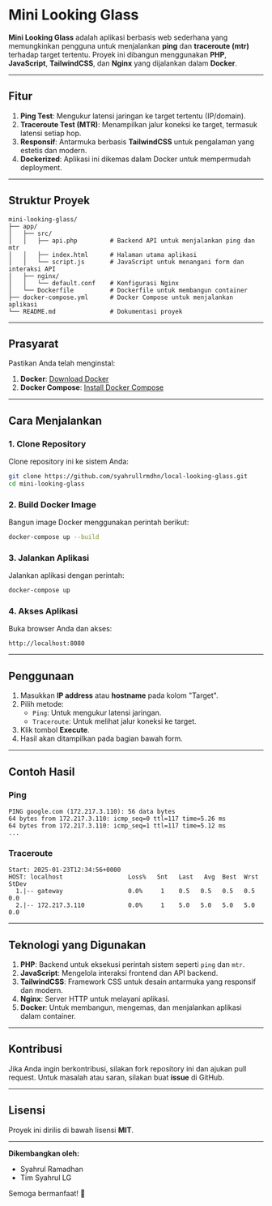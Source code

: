 # **Mini Looking Glass**

**Mini Looking Glass** adalah aplikasi berbasis web sederhana yang memungkinkan pengguna untuk menjalankan **ping** dan **traceroute (mtr)** terhadap target tertentu. Proyek ini dibangun menggunakan **PHP**, **JavaScript**, **TailwindCSS**, dan **Nginx** yang dijalankan dalam **Docker**.

---

## **Fitur**
1. **Ping Test**: Mengukur latensi jaringan ke target tertentu (IP/domain).
2. **Traceroute Test (MTR)**: Menampilkan jalur koneksi ke target, termasuk latensi setiap hop.
3. **Responsif**: Antarmuka berbasis **TailwindCSS** untuk pengalaman yang estetis dan modern.
4. **Dockerized**: Aplikasi ini dikemas dalam Docker untuk mempermudah deployment.

---

## **Struktur Proyek**

```plaintext
mini-looking-glass/
├── app/
│   ├── src/
│   │   ├── api.php         # Backend API untuk menjalankan ping dan mtr
│   │   ├── index.html      # Halaman utama aplikasi
│   │   └── script.js       # JavaScript untuk menangani form dan interaksi API
│   ├── nginx/
│   │   └── default.conf    # Konfigurasi Nginx
│   └── Dockerfile          # Dockerfile untuk membangun container
├── docker-compose.yml      # Docker Compose untuk menjalankan aplikasi
└── README.md               # Dokumentasi proyek
```

---

## **Prasyarat**
Pastikan Anda telah menginstal:
1. **Docker**: [Download Docker](https://www.docker.com/get-started)
2. **Docker Compose**: [Install Docker Compose](https://docs.docker.com/compose/install/)

---

## **Cara Menjalankan**

### **1. Clone Repository**
Clone repository ini ke sistem Anda:
```bash
git clone https://github.com/syahrullrmdhn/local-looking-glass.git
cd mini-looking-glass
```

### **2. Build Docker Image**
Bangun image Docker menggunakan perintah berikut:
```bash
docker-compose up --build
```

### **3. Jalankan Aplikasi**
Jalankan aplikasi dengan perintah:
```bash
docker-compose up
```

### **4. Akses Aplikasi**
Buka browser Anda dan akses:
```
http://localhost:8080
```

---

## **Penggunaan**

1. Masukkan **IP address** atau **hostname** pada kolom "Target".
2. Pilih metode:
   - `Ping`: Untuk mengukur latensi jaringan.
   - `Traceroute`: Untuk melihat jalur koneksi ke target.
3. Klik tombol **Execute**.
4. Hasil akan ditampilkan pada bagian bawah form.

---

## **Contoh Hasil**

### **Ping**
```plaintext
PING google.com (172.217.3.110): 56 data bytes
64 bytes from 172.217.3.110: icmp_seq=0 ttl=117 time=5.26 ms
64 bytes from 172.217.3.110: icmp_seq=1 ttl=117 time=5.12 ms
...
```

### **Traceroute**
```plaintext
Start: 2025-01-23T12:34:56+0000
HOST: localhost                  Loss%   Snt   Last   Avg  Best  Wrst StDev
  1.|-- gateway                  0.0%     1    0.5   0.5   0.5   0.5   0.0
  2.|-- 172.217.3.110            0.0%     1    5.0   5.0   5.0   5.0   0.0
```

---

## **Teknologi yang Digunakan**

1. **PHP**: Backend untuk eksekusi perintah sistem seperti `ping` dan `mtr`.
2. **JavaScript**: Mengelola interaksi frontend dan API backend.
3. **TailwindCSS**: Framework CSS untuk desain antarmuka yang responsif dan modern.
4. **Nginx**: Server HTTP untuk melayani aplikasi.
5. **Docker**: Untuk membangun, mengemas, dan menjalankan aplikasi dalam container.

---

## **Kontribusi**
Jika Anda ingin berkontribusi, silakan fork repository ini dan ajukan pull request. Untuk masalah atau saran, silakan buat **issue** di GitHub.

---

## **Lisensi**
Proyek ini dirilis di bawah lisensi **MIT**.

---

**Dikembangkan oleh:**
- Syahrul Ramadhan
- Tim Syahrul LG

Semoga bermanfaat! 🎉
